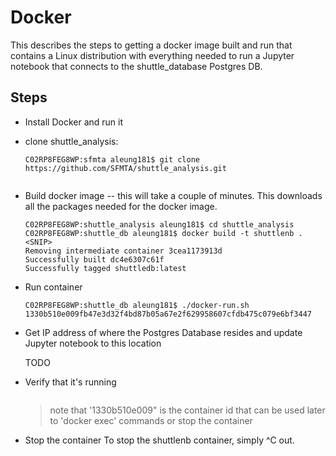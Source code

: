 # Docker

This describes the steps to getting a docker image built and run that contains a Linux distribution with everything needed to run a Jupyter notebook that connects to the shuttle_database Postgres DB.

## Steps

* Install Docker and run it
* clone shuttle_analysis:

  ```
  C02RP8FEG8WP:sfmta aleung181$ git clone https://github.com/SFMTA/shuttle_analysis.git
 
  ```

* Build docker image -- this will take a couple of minutes. This downloads all the packages needed for the docker image.

  ```
  C02RP8FEG8WP:shuttle_analysis aleung181$ cd shuttle_analysis
  C02RP8FEG8WP:shuttle_db aleung181$ docker build -t shuttlenb .
  <SNIP>
  Removing intermediate container 3cea1173913d
  Successfully built dc4e6307c61f
  Successfully tagged shuttledb:latest
  ```

* Run container

  ```
  C02RP8FEG8WP:shuttle_db aleung181$ ./docker-run.sh
  1330b510e009fb47e3d32f4bd87b05a67e2f629958607cfdb475c079e6bf3447
  ```
  
* Get IP address of where the Postgres Database resides and update Jupyter notebook to this location

  TODO
  
* Verify that it's running

  ```
  
  ```
  
  > note that '1330b510e009" is the container id that can be used later to 'docker exec' commands or stop the container

   
* Stop the container
  To stop the shuttlenb container, simply ^C out.
  
